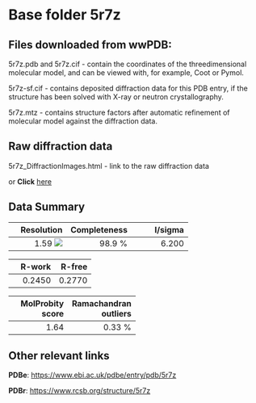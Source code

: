 # Base folder 5r7z

## Files downloaded from wwPDB:

5r7z.pdb and 5r7z.cif - contain the coordinates of the threedimensional molecular model, and can be viewed with, for example, Coot or Pymol.

5r7z-sf.cif - contains deposited diffraction data for this PDB entry, if the structure has been solved with X-ray or neutron crystallography.

5r7z.mtz - contains structure factors after automatic refinement of molecular model against the diffraction data.

## Raw diffraction data

5r7z_DiffractionImages.html - link to the raw diffraction data 

or **Click** [here](https://zenodo.org/record/3730472) 

## Data Summary
|   | Resolution | Completeness| I/sigma |
|---|-------------:|----------------:|--------------:|
|   |1.59 <img src="https://latex.codecogs.com/svg.latex?{\mbox{\normalfont\AA}}"/>|98.9  %|<img width=50/>6.200|

|   | **R-work**| **R-free**   
|---|-------------:|----------------:|           
||0.2450|0.2770|

|   |**MolProbity<br>score**| **Ramachandran<br>outliers** 
|---|-------------:|----------------:|
||1.64|0.33 %|

## Other relevant links 
**PDBe**:  https://www.ebi.ac.uk/pdbe/entry/pdb/5r7z
 
**PDBr**: https://www.rcsb.org/structure/5r7z 

